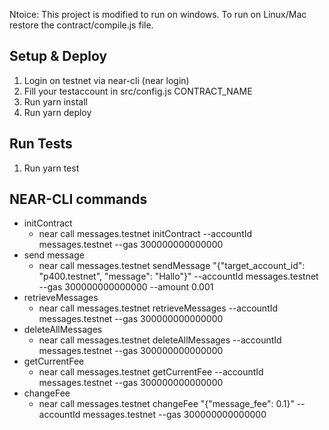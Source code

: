 Ntoice: This project is modified to run on windows. To run on Linux/Mac restore the contract/compile.js file.

## Setup & Deploy

1. Login on testnet via near-cli (near login)
2. Fill your testaccount in src/config.js CONTRACT_NAME
3. Run yarn install
4. Run yarn deploy

## Run Tests

1. Run yarn test

## NEAR-CLI commands

- initContract
  - near call messages.testnet initContract --accountId messages.testnet --gas 300000000000000
- send message
  - near call messages.testnet sendMessage "{\"target_account_id\": \"p400.testnet\", \"message\": \"Hallo\"}" --accountId messages.testnet --gas 300000000000000 --amount 0.001
- retrieveMessages
  - near call messages.testnet retrieveMessages --accountId messages.testnet --gas 300000000000000
- deleteAllMessages
  - near call messages.testnet deleteAllMessages --accountId messages.testnet --gas 300000000000000
- getCurrentFee
  - near call messages.testnet getCurrentFee --accountId messages.testnet --gas 300000000000000
- changeFee
  - near call messages.testnet changeFee "{\"message_fee\": 0.1}" --accountId messages.testnet --gas 300000000000000
